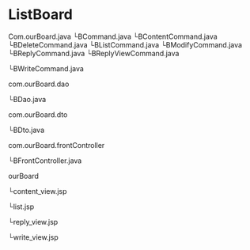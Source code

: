 # ListBoard
Com.ourBoard.java
 └BCommand.java
 └BContentCommand.java
 └BDeleteCommand.java
 └BListCommand.java
 └BModifyCommand.java
 └BReplyCommand.java
 └BReplyViewCommand.java



 └BWriteCommand.java

com.ourBoard.dao

 └BDao.java

com.ourBoard.dto

 └BDto.java

com.ourBoard.frontController

 └BFrontController.java

ourBoard

 └content_view.jsp
 
 └list.jsp
 
 └reply_view.jsp
 
 └write_view.jsp
